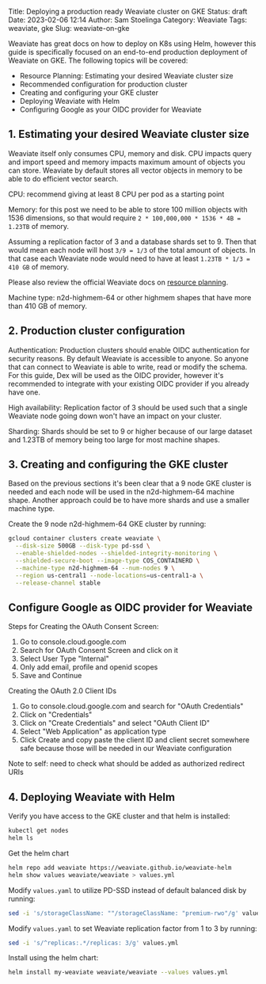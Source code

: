 Title: Deploying a production ready Weaviate cluster on GKE
Status: draft
Date: 2023-02-06 12:14
Author: Sam Stoelinga
Category: Weaviate
Tags: weaviate, gke
Slug: weaviate-on-gke

Weaviate has great docs on how to deploy on K8s using Helm, however
this guide is specifically focused on an end-to-end production deployment of
Weaviate on GKE. The following topics will be covered:

- Resource Planning: Estimating your desired Weaviate cluster size
- Recommended configuration for production cluster
- Creating and configuring your GKE cluster
- Deploying Weaviate with Helm
- Configuring Google as your OIDC provider for Weaviate

## 1. Estimating your desired Weaviate cluster size
Weaviate itself only consumes CPU, memory and disk. CPU impacts query and
import speed and memory impacts maximum amount of objects you can store.
Weaviate by default stores all vector objects in memory to be able to do
efficient vector search.

CPU: recommend giving at least 8 CPU per pod as a starting point

Memory: for this post we need to be able to store 100 million objects with 1536 dimensions, so that would
require `2 * 100,000,000 * 1536 * 4B = 1.23TB` of memory.

Assuming a replication factor of 3 and a database shards set to 9. Then that would mean
each node will host `3/9 = 1/3` of the total amount of objects. In that case each Weaviate node would
need to have at least `1.23TB * 1/3 = 410 GB` of memory.

Please also review the official Weaviate docs on
[resource planning](https://weaviate.io/developers/weaviate/concepts/resources).

Machine type: n2d-highmem-64 or other highmem shapes that have more than 410 GB of memory.

## 2. Production cluster configuration
Authentication: Production clusters should enable OIDC authentication for security
reasons. By default Weaviate is accessible to anyone. So anyone that can connect to
Weaviate is able to write, read or modify the schema. For this guide, Dex will be used
as the OIDC provider, however it's recommended to integrate with your existing OIDC
provider if you already have one.

High availability: Replication factor of 3 should be used such that
a single Weaviate node going down won't have an impact on your cluster.

Sharding: Shards should be set to 9 or higher because of our large dataset
and 1.23TB of memory being too large for most machine shapes.


## 3. Creating and configuring the GKE cluster
Based on the previous sections it's been clear that a 9 node GKE cluster
is needed and each node will be used in the n2d-highmem-64 machine shape.
Another approach could be to have more shards and use a smaller machine type.


Create the 9 node n2d-highmem-64 GKE cluster by running:
```sh
gcloud container clusters create weaviate \
  --disk-size 500GB --disk-type pd-ssd \
  --enable-shielded-nodes --shielded-integrity-monitoring \
  --shielded-secure-boot --image-type COS_CONTAINERD \
  --machine-type n2d-highmem-64 --num-nodes 9 \
  --region us-central1 --node-locations=us-central1-a \
  --release-channel stable
```
## Configure Google as OIDC provider for Weaviate

Steps for Creating the OAuth Consent Screen:

1. Go to console.cloud.google.com
2. Search for OAuth Consent Screen and click on it
3. Select User Type "Internal"
4. Only add email, profile and openid scopes
5. Save and Continue

Creating the OAuth 2.0 Client IDs
1. Go to console.cloud.google.com and search for "OAuth Credentials"
2. Click on "Credentials"
3. Click on "Create Credentials" and select "OAuth Client ID"
4. Select "Web Application" as application type
5. Click Create and copy paste the client ID and client secret somewhere safe
   because those will be needed in our Weaviate configuration

Note to self: need to check what should be added as authorized redirect URIs

## 4. Deploying Weaviate with Helm
Verify you have access to the GKE cluster and that helm is installed:
```sh
kubectl get nodes
helm ls
```

Get the helm chart
```sh
helm repo add weaviate https://weaviate.github.io/weaviate-helm
helm show values weaviate/weaviate > values.yml
```

Modify `values.yaml` to utilize PD-SSD instead of default balanced disk by running:
```sh
sed -i 's/storageClassName: ""/storageClassName: "premium-rwo"/g' values.yml
```

Modify `values.yaml` to set Weaviate replication factor from 1 to 3 by running:
```sh
sed -i 's/^replicas:.*/replicas: 3/g' values.yml
```

Install using the helm chart:
```sh
helm install my-weaviate weaviate/weaviate --values values.yml
```
